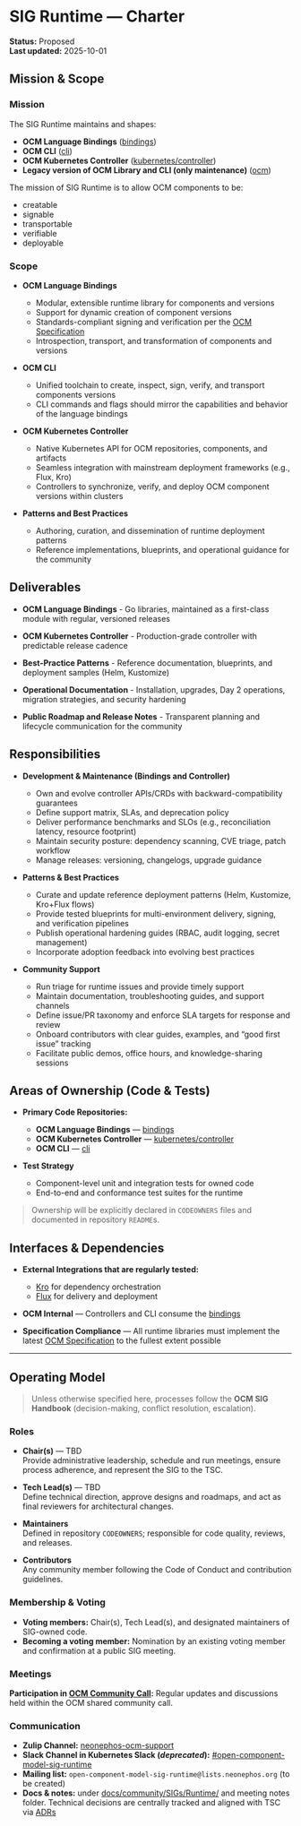 # SIG Runtime — Charter

**Status:** Proposed  
**Last updated:** 2025-10-01

## Mission & Scope

### Mission

The SIG Runtime maintains and shapes:

- **OCM Language Bindings** ([bindings](https://github.com/open-component-model/open-component-model/tree/main/bindings))
- **OCM CLI** ([cli](https://github.com/open-component-model/open-component-model/tree/main/cli))
- **OCM Kubernetes Controller** ([kubernetes/controller](https://github.com/open-component-model/open-component-model/tree/main/kubernetes/controller))
- **Legacy version of OCM Library and CLI (only maintenance)** ([ocm](https://github.com/open-component-model/ocm/tree/main))

The mission of SIG Runtime is to allow OCM components to be:

- creatable
- signable
- transportable
- verifiable
- deployable

### Scope

- **OCM Language Bindings**
  - Modular, extensible runtime library for components and versions
  - Support for dynamic creation of component versions
  - Standards-compliant signing and verification per the [OCM Specification](https://github.com/open-component-model/ocm-spec/tree/main)
  - Introspection, transport, and transformation of components and versions

- **OCM CLI**
  - Unified toolchain to create, inspect, sign, verify, and transport components versions
  - CLI commands and flags should mirror the capabilities and behavior of the language bindings

- **OCM Kubernetes Controller**
  - Native Kubernetes API for OCM repositories, components, and artifacts
  - Seamless integration with mainstream deployment frameworks (e.g., Flux, Kro)
  - Controllers to synchronize, verify, and deploy OCM component versions within clusters

- **Patterns and Best Practices**
  - Authoring, curation, and dissemination of runtime deployment patterns
  - Reference implementations, blueprints, and operational guidance for the community

## Deliverables

- **OCM Language Bindings** - Go libraries, maintained as a first-class module with regular, versioned releases

- **OCM Kubernetes Controller** - Production-grade controller with predictable release cadence

- **Best-Practice Patterns** - Reference documentation, blueprints, and deployment samples (Helm, Kustomize)

- **Operational Documentation** - Installation, upgrades, Day 2 operations, migration strategies, and security hardening

- **Public Roadmap and Release Notes** - Transparent planning and lifecycle communication for the community

## Responsibilities

- **Development & Maintenance (Bindings and Controller)**
  - Own and evolve controller APIs/CRDs with backward-compatibility guarantees
  - Define support matrix, SLAs, and deprecation policy
  - Deliver performance benchmarks and SLOs (e.g., reconciliation latency, resource footprint)
  - Maintain security posture: dependency scanning, CVE triage, patch workflow
  - Manage releases: versioning, changelogs, upgrade guidance

- **Patterns & Best Practices**
  - Curate and update reference deployment patterns (Helm, Kustomize, Kro+Flux flows)
  - Provide tested blueprints for multi-environment delivery, signing, and verification pipelines
  - Publish operational hardening guides (RBAC, audit logging, secret management)
  - Incorporate adoption feedback into evolving best practices

- **Community Support**
  - Run triage for runtime issues and provide timely support
  - Maintain documentation, troubleshooting guides, and support channels
  - Define issue/PR taxonomy and enforce SLA targets for response and review
  - Onboard contributors with clear guides, examples, and “good first issue” tracking
  - Facilitate public demos, office hours, and knowledge-sharing sessions

## Areas of Ownership (Code & Tests)

- **Primary Code Repositories:**
  - **OCM Language Bindings** — [bindings](https://github.com/open-component-model/open-component-model/tree/main/bindings)
  - **OCM Kubernetes Controller** — [kubernetes/controller](https://github.com/open-component-model/open-component-model/tree/main/kubernetes/controller)
  - **OCM CLI** — [cli](https://github.com/open-component-model/open-component-model/tree/main/cli)

- **Test Strategy**
  - Component-level unit and integration tests for owned code
  - End-to-end and conformance test suites for the runtime

> Ownership will be explicitly declared in `CODEOWNERS` files and documented in repository `README`s.

## Interfaces & Dependencies

- **External Integrations that are regularly tested:**
  - [Kro](https://kro.run) for dependency orchestration
  - [Flux](https://fluxcd.io) for delivery and deployment

- **OCM Internal** — Controllers and CLI consume the [bindings](https://github.com/open-component-model/open-component-model/tree/main/bindings)

- **Specification Compliance** — All runtime libraries must implement the latest [OCM Specification](https://github.com/open-component-model/ocm-spec/) to the fullest extent possible

---

## Operating Model

> Unless otherwise specified here, processes follow the **OCM SIG Handbook** (decision-making, conflict resolution, escalation).

### Roles

- **Chair(s)** — TBD  
  Provide administrative leadership, schedule and run meetings, ensure process adherence, and represent the SIG to the TSC.

- **Tech Lead(s)** — TBD  
  Define technical direction, approve designs and roadmaps, and act as final reviewers for architectural changes.

- **Maintainers**  
  Defined in repository `CODEOWNERS`; responsible for code quality, reviews, and releases.

- **Contributors**  
  Any community member following the Code of Conduct and contribution guidelines.

### Membership & Voting

- **Voting members:** Chair(s), Tech Lead(s), and designated maintainers of SIG-owned code.
- **Becoming a voting member:** Nomination by an existing voting member and confirmation at a public SIG meeting.

### Meetings

**Participation in [OCM Community Call](https://ocm.software/community/engagement/#community-calls):** Regular updates and discussions held within the OCM shared community call.

### Communication

- **Zulip Channel:** [neonephos-ocm-support](https://linuxfoundation.zulipchat.com/#narrow/channel/532975-neonephos-ocm-support)
- **Slack Channel in Kubernetes Slack (_deprecated_):** [#open-component-model-sig-runtime](https://kubernetes.slack.com/archives/C05UWBE8R1D)
- **Mailing list:** `open-component-model-sig-runtime@lists.neonephos.org` (to be created)
- **Docs & notes:** under [docs/community/SIGs/Runtime/](.) and meeting notes folder. Technical decisions are centrally tracked and aligned with TSC via [ADRs](./../../../adr)
